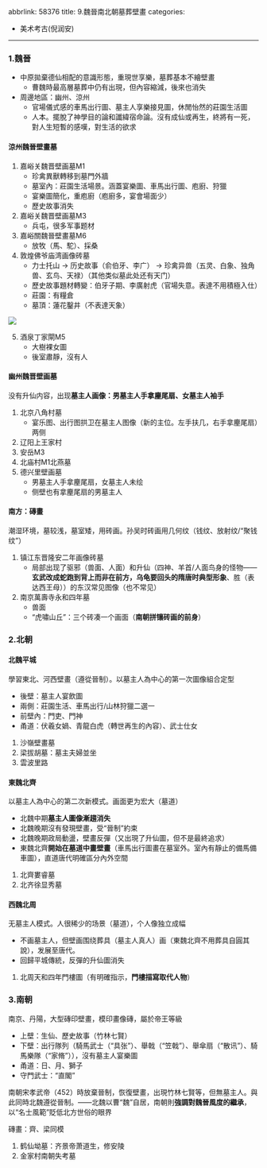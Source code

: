 abbrlink: 58376
title: 9.魏晉南北朝墓葬壁畫
categories:
  - 美术考古(倪润安)
---
### 1.魏晉

- 中原拋棄德仙相配的意識形態，重現世享樂，墓葬基本不繪壁畫
	- 曹魏時最高層墓葬中仍有出現，但內容縮減，後來也消失
- 周邊地區：幽州、涼州
	- 官場儀式感的車馬出行圖、墓主人享樂接見圖，休閒怡然的莊園生活圖
	- 人本。擺脫了神學目的論和讖緯宿命論。沒有成仙或再生，終將有一死，對人生短暫的感嘆，對生活的欲求

#### 涼州魏晉壁畫墓

1. 嘉峪关魏晋壁画墓M1
	- 珍禽異獸轉移到墓門外牆
	- 墓室內：莊園生活場景。涵蓋宴樂圖、車馬出行圖、庖廚、狩獵
	- 宴樂圖簡化，重庖廚（庖廚多，宴會場面少）
	- 歷史故事消失
2. 嘉峪关魏晋壁画墓M3
	- 兵屯，很多军事题材
3. 嘉峪關魏晉壁畫墓M6
	- 放牧（馬、駝）、採桑
4. 敦煌佛爷庙湾画像砖墓
    - 力士托山 -> 历史故事（俞伯牙、李广） -> 珍禽异兽（五灵、白象、独角兽、玄鸟、天禄）（其他类似墓此处还有天门）
	- 歷史故事題材轉變：伯牙子期、李廣射虎（官場失意。表達不用積極入仕）
	- 莊園：有糧倉
	- 墓頂：蓮花鑿井（不表達天象）

![](001.png)

5. 酒泉丁家閘M5
	- 大樹裸女圖
	- 後室肅靜，沒有人

#### 幽州魏晋壁画墓

没有升仙内容，出现**墓主人画像：男墓主人手拿麈尾扇、女墓主人袖手**

1. 北京八角村墓
	- 宴乐图、出行图拱卫在墓主人图像（新的主位。左手扶几，右手拿麈尾扇）两侧
2. 辽阳上王家村
3. 安岳M3
4. 北庙村M1北燕墓
5. 德兴里壁画墓
	- 男墓主人手拿麈尾扇，女墓主人未绘
	- 侧壁也有拿麈尾扇的男墓主人

#### 南方：磚畫

潮湿环境，墓较浅，墓室矮，用砖画。孙吴时砖画用几何纹（钱纹、放射纹/“聚钱纹”）

1. 镇江东晋隆安二年画像砖墓
	- 局部出现了驱邪（兽面、人面）和升仙（四神、羊首/人面鸟身的怪物——**玄武改成蛇跑到背上而非在前方，乌龟要回头的隋唐时典型形象**、胜（表达西王母））的东汉常见图像（也不常见）
2. 南京萬壽寺永和四年墓
	- 兽面
	- “虎嘯山丘”：三个砖凑一个画面（**南朝拼镶砖画的前身**）

### 2.北朝

#### 北魏平城

學習東北、河西壁畫（遵從晉制）。以墓主人為中心的第一次圖像組合定型

- 後壁：墓主人宴飲圖
- 兩側：莊園生活、車馬出行/山林狩獵二選一
- 前壁內：門吏、門神
- 甬道：伏羲女媧、青龍白虎（轉世再生的內容）、武士仕女

1. 沙嶺壁畫墓
2. 梁拔胡墓：墓主夫婦並坐
3. 雲波里路

#### 東魏北齊

以墓主人為中心的第二次新模式。画面更为宏大（墓道）

- 北魏中期**墓主人圖像漸趨消失**
- 北魏晚期沒有發現壁畫，受“晉制”約束
- 北魏晚期政局動盪，壁畫反彈（又出現了升仙圖，但不是最終追求）
- 東魏北齊**開始在墓道中畫壁畫**（車馬出行圖畫在墓室外。室內有靜止的備馬備車圖），直道唐代明確區分內外空間

1. 北齊婁睿墓
2. 北齐徐显秀墓

#### 西魏北周

无墓主人模式。人很稀少的场景（墓道），个人像独立成幅

- 不画墓主人，但壁画围绕葬具（墓主人真人）画（東魏北齊不用葬具自圓其說），发展至唐代。
- 回歸平城傳統，反彈的升仙圖消失

1. 北周天和四年門樓圖（有明確指示，**門樓描寫取代人物**）

### 3.南朝

南京、丹陽，大型磚印壁畫，模印畫像磚，屬於帝王等級

- 上壁：生仙、歷史故事（竹林七賢）
- 下壁：出行隊列（騎馬武士（“具张”）、舉戟（“笠戟”）、舉傘扇（“散讯”）、騎馬樂隊（“家脩”）），沒有墓主人宴樂圖
- 甬道：日、月、獅子
- 守門武士：“直閣”

南朝宋孝武帝（452）時放棄晉制，恢復壁畫，出現竹林七賢等，但無墓主人。與此同時北魏遵從晉制。——北魏以曹“魏”自居，南朝則**強調對魏晉風度的繼承**，以“名士風範”貶低北方世俗的眼界

磚畫：齊、梁同模

1. 鹤仙坳墓：齐景帝萧道生，修安陵
2. 金家村南朝失考墓
